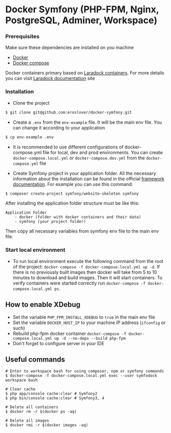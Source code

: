 # Docker Symfony (PHP-FPM, Nginx, PostgreSQL, Adminer, Workspace)

### Prerequisites

Make sure these dependencies are installed on you machine

- [Docker](https://www.docker.com/ "Docker")
- [Docker compose](https://docs.docker.com/compose/ "Docker compose")

Docker containers primary based on [Laradock containers](https://github.com/laradock/laradock). For more details you can visit [Laradock documentation](http://laradock.io/) site

### Installation

* Clone the project
```bash
$ git clone git@github.com:eroslover/docker-symfony.git
```

* Create a `.env` from the `env-example` file. It will be the main env file. You can change it according to your application
```bash
$ cp env-example .env
```

* It is recommended to use different configurations of docker-compose.yml file for local, dev and prod environments.
You can create `docker-compose.local.yml` or `docker-compose.dev.yml` from the `docker-compose.yml` file

* Create Symfony project in your application folder. 
All the necessary information about the installation can be found in the official [framework documentation](https://symfony.com/doc/current/setup.html).
For example you can use this command:
```bash
$ composer create-project symfony/website-skeleton symfony
```
After installing the application folder structure must be like this:
```$xslt
Application Folder
    - docker (folder with docker containers and their data)
    - symfony (your project folder)
```
Then copy all necessary variables from symfony env file to the main env file.

### Start local environment

* To run local environment execute the following command from the root of the project:
`docker-compose -f docker-compose.local.yml up -d`. If there is no previously built images then 
docker will take from 5 to 10 minutes to download and build images. Then it will start containers. 
To verify containers were started correctly run `docker-compose -f docker-compose.local.yml ps`.

## How to enable XDebug

* Set the variable `PHP_FPM_INSTALL_XDEBUG` to `true` in the main env file
* Set the variable `DOCKER_HOST_IP` to your machine IP address (`ifconfig` or such)
* Rebuild php-fpm docker container `docker-compose -f docker-compose.local.yml up -d --no-deps --build php-fpm`
* Don't forget to configure server in your IDE

## Useful commands

```$xslt
# Enter to workspace bash for using composer, npm or symfony commands
$ docker-compose -f docker-compose.local.yml exec --user symfodock workspace bash

# Clear cache
$ php app/console cache:clear # Symfony2
$ php bin/console cache:clear # Symfony3, 4

# Delete all containers
$ docker rm -r $(docker ps -aq)

# Delete all images
$ docker rmi -r $(docker images -aq)
```